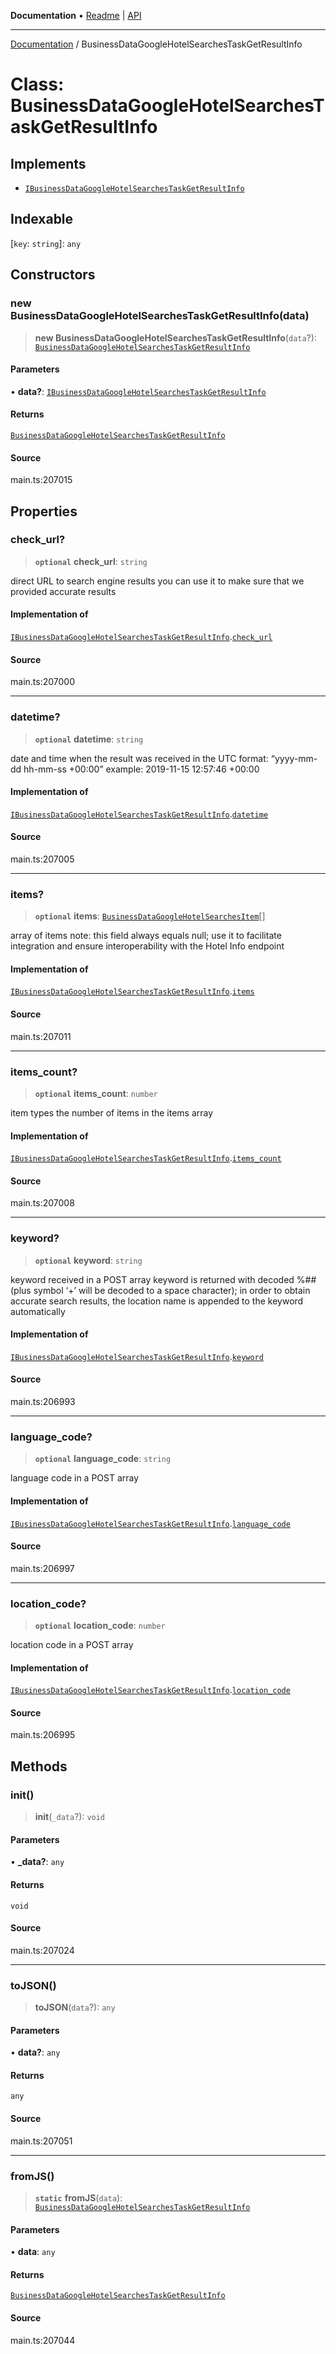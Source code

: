 **Documentation** • [Readme](../README.md) \| [API](../globals.md)

***

[Documentation](../README.md) / BusinessDataGoogleHotelSearchesTaskGetResultInfo

# Class: BusinessDataGoogleHotelSearchesTaskGetResultInfo

## Implements

- [`IBusinessDataGoogleHotelSearchesTaskGetResultInfo`](../interfaces/IBusinessDataGoogleHotelSearchesTaskGetResultInfo.md)

## Indexable

 \[`key`: `string`\]: `any`

## Constructors

### new BusinessDataGoogleHotelSearchesTaskGetResultInfo(data)

> **new BusinessDataGoogleHotelSearchesTaskGetResultInfo**(`data`?): [`BusinessDataGoogleHotelSearchesTaskGetResultInfo`](BusinessDataGoogleHotelSearchesTaskGetResultInfo.md)

#### Parameters

• **data?**: [`IBusinessDataGoogleHotelSearchesTaskGetResultInfo`](../interfaces/IBusinessDataGoogleHotelSearchesTaskGetResultInfo.md)

#### Returns

[`BusinessDataGoogleHotelSearchesTaskGetResultInfo`](BusinessDataGoogleHotelSearchesTaskGetResultInfo.md)

#### Source

main.ts:207015

## Properties

### check\_url?

> **`optional`** **check\_url**: `string`

direct URL to search engine results
you can use it to make sure that we provided accurate results

#### Implementation of

[`IBusinessDataGoogleHotelSearchesTaskGetResultInfo`](../interfaces/IBusinessDataGoogleHotelSearchesTaskGetResultInfo.md).[`check_url`](../interfaces/IBusinessDataGoogleHotelSearchesTaskGetResultInfo.md#check_url)

#### Source

main.ts:207000

***

### datetime?

> **`optional`** **datetime**: `string`

date and time when the result was received
in the UTC format: “yyyy-mm-dd hh-mm-ss +00:00”
example:
2019-11-15 12:57:46 +00:00

#### Implementation of

[`IBusinessDataGoogleHotelSearchesTaskGetResultInfo`](../interfaces/IBusinessDataGoogleHotelSearchesTaskGetResultInfo.md).[`datetime`](../interfaces/IBusinessDataGoogleHotelSearchesTaskGetResultInfo.md#datetime)

#### Source

main.ts:207005

***

### items?

> **`optional`** **items**: [`BusinessDataGoogleHotelSearchesItem`](BusinessDataGoogleHotelSearchesItem.md)[]

array of items
note: this field always equals null; use it to facilitate integration and ensure interoperability with the Hotel Info endpoint

#### Implementation of

[`IBusinessDataGoogleHotelSearchesTaskGetResultInfo`](../interfaces/IBusinessDataGoogleHotelSearchesTaskGetResultInfo.md).[`items`](../interfaces/IBusinessDataGoogleHotelSearchesTaskGetResultInfo.md#items)

#### Source

main.ts:207011

***

### items\_count?

> **`optional`** **items\_count**: `number`

item types
the number of items in the items array

#### Implementation of

[`IBusinessDataGoogleHotelSearchesTaskGetResultInfo`](../interfaces/IBusinessDataGoogleHotelSearchesTaskGetResultInfo.md).[`items_count`](../interfaces/IBusinessDataGoogleHotelSearchesTaskGetResultInfo.md#items_count)

#### Source

main.ts:207008

***

### keyword?

> **`optional`** **keyword**: `string`

keyword received in a POST array
keyword is returned with decoded %## (plus symbol ‘+’ will be decoded to a space character);
in order to obtain accurate search results, the location name is appended to the keyword automatically

#### Implementation of

[`IBusinessDataGoogleHotelSearchesTaskGetResultInfo`](../interfaces/IBusinessDataGoogleHotelSearchesTaskGetResultInfo.md).[`keyword`](../interfaces/IBusinessDataGoogleHotelSearchesTaskGetResultInfo.md#keyword)

#### Source

main.ts:206993

***

### language\_code?

> **`optional`** **language\_code**: `string`

language code in a POST array

#### Implementation of

[`IBusinessDataGoogleHotelSearchesTaskGetResultInfo`](../interfaces/IBusinessDataGoogleHotelSearchesTaskGetResultInfo.md).[`language_code`](../interfaces/IBusinessDataGoogleHotelSearchesTaskGetResultInfo.md#language_code)

#### Source

main.ts:206997

***

### location\_code?

> **`optional`** **location\_code**: `number`

location code in a POST array

#### Implementation of

[`IBusinessDataGoogleHotelSearchesTaskGetResultInfo`](../interfaces/IBusinessDataGoogleHotelSearchesTaskGetResultInfo.md).[`location_code`](../interfaces/IBusinessDataGoogleHotelSearchesTaskGetResultInfo.md#location_code)

#### Source

main.ts:206995

## Methods

### init()

> **init**(`_data`?): `void`

#### Parameters

• **\_data?**: `any`

#### Returns

`void`

#### Source

main.ts:207024

***

### toJSON()

> **toJSON**(`data`?): `any`

#### Parameters

• **data?**: `any`

#### Returns

`any`

#### Source

main.ts:207051

***

### fromJS()

> **`static`** **fromJS**(`data`): [`BusinessDataGoogleHotelSearchesTaskGetResultInfo`](BusinessDataGoogleHotelSearchesTaskGetResultInfo.md)

#### Parameters

• **data**: `any`

#### Returns

[`BusinessDataGoogleHotelSearchesTaskGetResultInfo`](BusinessDataGoogleHotelSearchesTaskGetResultInfo.md)

#### Source

main.ts:207044
